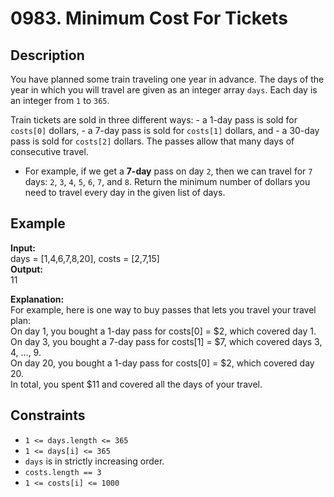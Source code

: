 # 0983. Minimum Cost For Tickets

## Description

You have planned some train traveling one year in advance. The days of the year in which you will travel are given as an integer array `days`. Each day is an integer from `1` to `365`.

Train tickets are sold in three different ways:
    - a 1-day pass is sold for `costs[0]` dollars,
    - a 7-day pass is sold for `costs[1]` dollars, and
    - a 30-day pass is sold for `costs[2]` dollars.
The passes allow that many days of consecutive travel.

- For example, if we get a **7-day** pass on day `2`, then we can travel for `7` days: `2`, `3`, `4`, `5`, `6`, `7`, and `8`.
Return the minimum number of dollars you need to travel every day in the given list of days.

## Example

**Input:**  
days = [1,4,6,7,8,20], costs = [2,7,15]
<br>
**Output:**
<br>
11

**Explanation:**
<br>
For example, here is one way to buy passes that lets you travel your travel plan:
<br>
On day 1, you bought a 1-day pass for costs[0] = $2, which covered day 1.
<br>
On day 3, you bought a 7-day pass for costs[1] = $7, which covered days 3, 4, ..., 9.
<br>
On day 20, you bought a 1-day pass for costs[0] = $2, which covered day 20.
<br>
In total, you spent $11 and covered all the days of your travel.

## Constraints

- `1 <= days.length <= 365`
- `1 <= days[i] <= 365`
- `days` is in strictly increasing order.
- `costs.length == 3`
- `1 <= costs[i] <= 1000`
